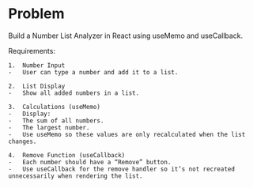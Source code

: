 # Problem

Build a Number List Analyzer in React using useMemo and useCallback.

Requirements:

	1.	Number Input
	-	User can type a number and add it to a list.

	2.	List Display
	-	Show all added numbers in a list.

	3.	Calculations (useMemo)
	-	Display:
	-	The sum of all numbers.
	-	The largest number.
	-	Use useMemo so these values are only recalculated when the list changes.

	4.	Remove Function (useCallback)
	-	Each number should have a “Remove” button.
	-	Use useCallback for the remove handler so it’s not recreated unnecessarily when rendering the list.